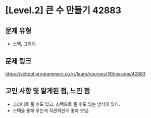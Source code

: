 # [Level.2] 큰 수 만들기 42883

## 문제 유형
- 스택, 그리디

## 문제 링크
https://school.programmers.co.kr/learn/courses/30/lessons/42883

## 고민 사항 및 알게된 점, 느낀 점
- 그리디로 풀 수도 있고, 스택으로 풀 수도 있는 방식이 있다.
- 스택을 통해 푸는게 직관적인게 좋아 보임.
